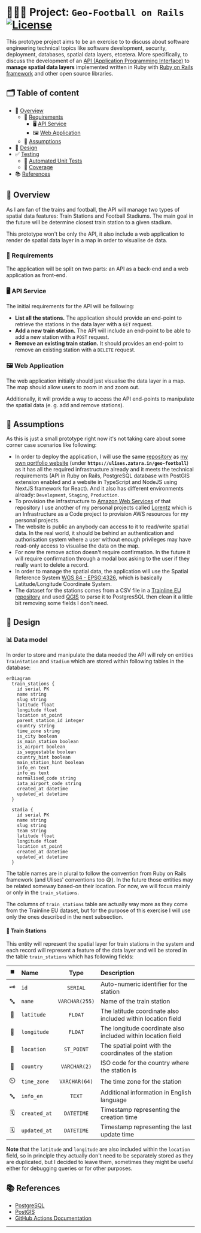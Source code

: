 # 👨🏽‍💻 Project: `Geo-Football on Rails` [![License](https://img.shields.io/badge/License-BSD_3--Clause-blue.svg)](https://opensource.org/licenses/BSD-3-Clause)

This prototype project aims to be an exercise to to discuss about software engineering technical topics like software development, security, deployment, databases, spatial data layers, etcetera. More specifically, to discuss the development of an [API (Application Programming Interface)][what-is-api] to **manage spatial data layers** implemented written in Ruby with [Ruby on Rails framework][ror-web] and other open source libraries.

## 🗂️ Table of content

* 🔭 [Overview](#-overview)
  * 🎫 [Requirements](#-requirements)
    * 🖥️ [API Service](#-api-service)
    * 🖼️ [Web Application](#-web-application)
  * 🤔 [Assumptions](#-assumptions)
* 📐 [Design](#-design)
* ✅ [Testing](#-testing)
  * 🤖 [Automated Unit Tests](#-automated-unit-tests)
  * 💯 [Coverage](#-coverage)
* 📚 [References](#-references)

## 🔭 Overview

As I am fan of the trains and football, the API will manage two types of spatial data features: Train Stations and Football Stadiums. The main goal in the future will be determine closest train station to a given stadium.

This prototype won't be only the API, it also include a web application to render de spatial data layer in a map in order to visualise de data.

### 🎫 Requirements

The application will be split on two parts: an API as a back-end and a web application as front-end.

### 🖥️ API Service

The initial requirements for the API will be following:

* **List all the stations.** The application should provide an end-point to retrieve the stations in the data layer with a `GET` request.
* **Add a new train station.** The API will include an end-point to be able to add a new station with a `POST` request.
* **Remove an existing train station.** It should provides an end-point to remove an existing station with a `DELETE` request.

### 🖼️ Web Application

The web application initially should just visualise the data layer in a map. The map
should allow users to zoom in and zoom out.

Additionally, it will provide a way to access the API end-points to manipulate the spatial data (e. g. add and remove stations).

## 🤔 Assumptions

As this is just a small prototype right now it's not taking care about some corner case scenarios like following:

* In order to deploy the application, I will use the same [repository][zatarain-portfolio] as [my own portfolio website][zatarain-website] (under **`https://ulises.zatara.in/geo-football`**) as it has all the required infrastructure already and it meets the technical requirements (API in Ruby on Rails, PostgreSQL database with PostGIS extension enabled and a website in TypeScript and NodeJS using NextJS framework for React). And it also has different environments already: `Development`, `Staging`, `Production`.
* To provision the infrastructure to [Amazon Web Services][aws-amazon] of that repository I use another of my personal projects called [Lorentz][zatarain-lorenz] which is an Infrastructure as a Code project to provision AWS resources for my personal projects.
* The website is public an anybody can access to it to read/write spatial data. In the real world, it should be behind an authentication and authorisation system where a user without enough privileges may have read-only access to visualise the data on the map.
* For now the remove action doesn't require confirmation. In the future it will require confirmation through a modal box asking to the user if they really want to delete a record.
* In order to manage the spatial data, the application will use the Spatial Reference System [WGS 84 - EPSG:4326][EPSG-4326-WGS84], which is basically Latitude/Longitude Coordinate System.
* The dataset for the stations comes from a CSV file in a [Trainline EU repository][trainline-eu-stations] and used [QGIS][qgis-web] to parse it to PostgresSQL then clean it a little bit removing some fields I don't need.

## 📐 Design

### 📊 Data model

In order to store and manipulate the data needed the API will rely on entities `TrainStation` and `Stadium` which are stored within following tables in the database:

```mermaid
erDiagram
  train_stations {
    id serial PK
    name string
    slug string
    latitude float
    longitude float
    location st_point
    parent_station_id integer
    country string
    time_zone string
    is_city boolean
    is_main_station boolean
    is_airport boolean
    is_suggestable boolean
    country_hint boolean
    main_station_hint boolean
    info_en text
    info_es text
    normalised_code string
    iata_airport_code string
    created_at datetime
    updated_at datetime
  }

  stadia {
    id serial PK
    name string
    slug string
    team string
    latitude float
    longitude float
    location st_point
    created_at datetime
    updated_at datetime
  }
```

The table names are in plural to follow the convention from Ruby on Rails framework (and Ulises' conventions too 😅). In the future those entities may be related someway based-on their location. For now, we will focus mainly or only in the `train_stations`.

The columns of `train_stations` table are actually way more as they come from the Trainline EU dataset, but for the purpose of this exercise I will use only the ones described in the next subsection.

#### 🚂 Train Stations

This entity will represent the spatial layer for train stations in the system and each record will represent a feature of the data layer and will be stored in the table `train_stations` which has following fields:

| ⏹️ | Name         |     Type       | Description                                                  |
|:--:| :---         |    :----:      | :---                                                         |
| 🗝️ | `id`         | `SERIAL`       | Auto-numeric identifier for the station                      |
| 🔤 | `name`       | `VARCHAR(255)` | Name of the train station                                    |
| 🔢 | `latitude`   | `FLOAT`        | The latitude coordinate also included within location field  |
| 🔢 | `longitude`  | `FLOAT`        | The longitude coordinate also included within location field |
| 📌 | `location`   | `ST_POINT`     | The spatial point with the coordinates of the station        |
| 🗾 | `country`    | `VARCHAR(2)`   | ISO code for the country where the station is                |
| ⏲️ | `time_zone`  | `VARCHAR(64)`  | The time zone for the station                                |
| 🔤 | `info_en`    | `TEXT`         | Additional information in English language                   |
| 🗓️ | `created_at` | `DATETIME`     | Timestamp representing the creation time                     |
| 🗓️ | `updated_at` | `DATETIME`     | Timestamp representing the last update time                  |

**Note** that the `latitude` and `longitude` are also included within the `location` field, so in principle they actually don't need to be separately stored as they are duplicated, but I decided to leave them, sometimes they might be useful either for debugging queries or for other purposes.

## 📚 References

* [PostgreSQL][postgresql-web]
* [PostGIS][postgis-web]
* [GitHub Actions Documentation][github-actions-docs]

---

[what-is-api]: aws.amazon.com/what-is/api
[zatarain-website]: https:/ulises.zatara.in
[zatarain-portfolio]: https://github.com/zatarain/portfolio
[zatarain-lorenz]: https://github.com/zatarain/lorentz
[ror-web]: https://rubyonrails.org
[postgresql-web]: https://www.postgresql.org
[github-actions-docs]: https://docs.github.com/en/actions
[postgis-web]: http://postgis.net
[qgis-web]: https://qgis.org/en/site/
[EPSG-4326-WGS84]: https://en.wikipedia.org/wiki/World_Geodetic_System#WGS84
[trainline-eu-stations]: https://github.com/trainline-eu/stations
[aws-amazon]: https://aws.amazon.com
